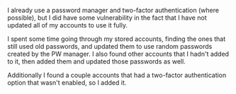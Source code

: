 I already use a password manager and two-factor authentication (where possible), but I did have some vulnerability in the fact that I have not updated all of my accounts to use it fully.

I spent some time going through my stored accounts, finding the ones that still used old passwords, and updated them to use random passwords created by the PW manager. I also found other accounts that I hadn't added to it, then added them and updated those passwords as well.

Additionally I found a couple accounts that had a two-factor authentication option that wasn't enabled, so I added it.